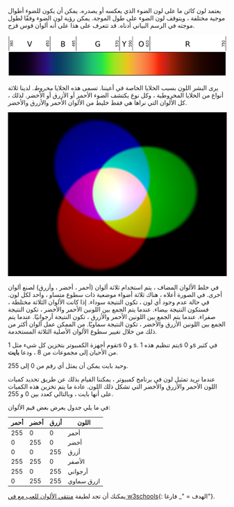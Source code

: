 يعتمد لون كائن ما على لون الضوء الذي يعكسه أو يصدره. يمكن أن يكون للضوء أطوال موجية مختلفة ، ويتوقف لون الضوء على طول الموجة. يمكن رؤية لون الضوء وفقًا لطول موجته في الرسم البياني أدناه. قد تتعرف على هذا على أنه ألوان قوس قزح.

![الطيف المرئي](images/linear-visible-spectrum.png)

يرى البشر اللون بسبب الخلايا الخاصة في أعيننا. تسمى هذه الخلايا *مخروط*. لدينا ثلاثة أنواع من الخلايا المخروطية ، وكل نوع يكتشف الضوء الأحمر أو الأزرق أو الأخضر. لذلك ، كل الألوان التي نراها هي فقط خليط من الألوان الأحمر والأزرق والأخضر.

![خلط الألوان المضافة](images/additive-colour-mixing.png)

في خلط الألوان المضاف ، يتم استخدام ثلاثة ألوان (أحمر ، أخضر ، وأزرق) لصنع ألوان أخرى. في الصورة أعلاه ، هناك ثلاثة أضواء موضعية ذات سطوع متساو ، واحد لكل لون. في حالة عدم وجود أي لون ، تكون النتيجة سوداء. إذا كانت الألوان الثلاثة مختلطة ، فستكون النتيجة بيضاء. عندما يتم الجمع بين اللونين الأحمر والأخضر ، تكون النتيجة صفراء. عندما يتم الجمع بين اللونين الأحمر والأزرق ، تكون النتيجة أرجوانيًا. عندما يتم الجمع بين اللونين الأزرق والأخضر ، تكون النتيجة سماويًا. من الممكن عمل ألوان أكثر من ذلك من خلال تغيير سطوع الألوان الأصلية الثلاثة المستخدمة.

تقوم أجهزة الكمبيوتر بتخزين كل شيء مثل 1s و 0 s. يتم تنظيم هذه 1s و 0s في كثير من الأحيان إلى مجموعات من 8 ، ودعا **بايت**.

وحيد بايت يمكن أن يمثل أي رقم من 0 إلى 255.

عندما نريد تمثيل لون في برنامج كمبيوتر ، يمكننا القيام بذلك عن طريق تحديد كميات اللون الأحمر والأزرق والأخضر التي تشكل ذلك اللون. عادة ما يتم تخزين هذه الكميات على أنها بايت ، وبالتالي كعدد بين 0 و 255.

في ما يلي جدول يعرض بعض قيم الألوان:

| أحمر | أخضر | أزرق | اللون      |
| ---- | ---- | ---- | ---------- |
| 255  | 0    | 0    | أحمر       |
| 0    | 255  | 0    | أخضر       |
| 0    | 0    | 255  | أزرق       |
| 255  | 255  | 0    | الأصفر     |
| 255  | 0    | 255  | أرجواني    |
| 0    | 255  | 255  | ازرق سماوي |

يمكنك أن تجد لطيفة [منتقي الألوان للعب مع في w3schools](https://www.w3schools.com/colors/colors_rgb.asp){: الهدف = "_ فارغا"}.